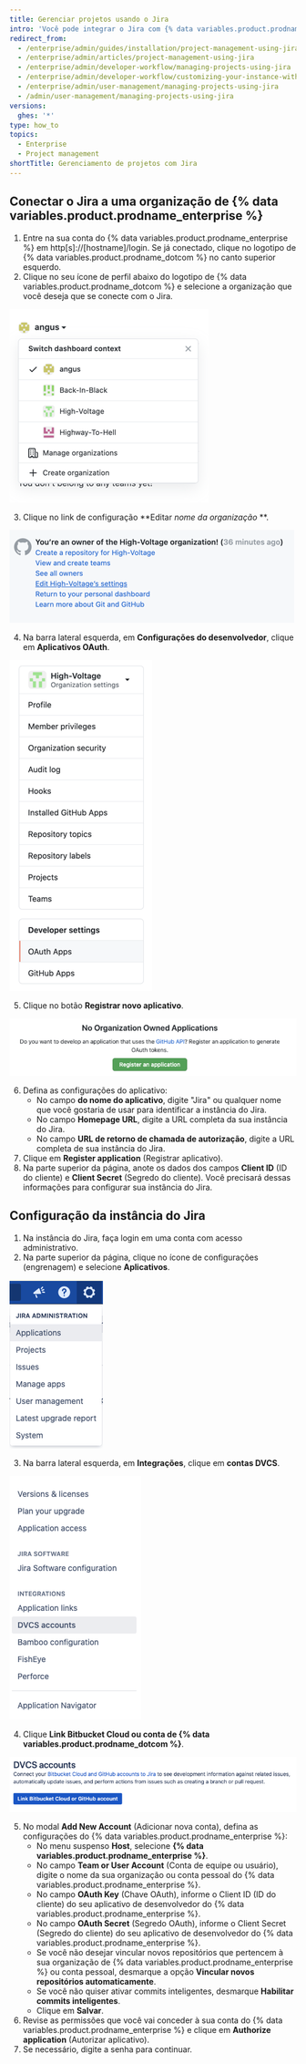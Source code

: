 ```yaml
---
title: Gerenciar projetos usando o Jira
intro: 'Você pode integrar o Jira com {% data variables.product.prodname_enterprise %} para o gerenciamento de projeto.'
redirect_from:
  - /enterprise/admin/guides/installation/project-management-using-jira
  - /enterprise/admin/articles/project-management-using-jira
  - /enterprise/admin/developer-workflow/managing-projects-using-jira
  - /enterprise/admin/developer-workflow/customizing-your-instance-with-integrations
  - /enterprise/admin/user-management/managing-projects-using-jira
  - /admin/user-management/managing-projects-using-jira
versions:
  ghes: '*'
type: how_to
topics:
  - Enterprise
  - Project management
shortTitle: Gerenciamento de projetos com Jira
---
```


## Conectar o Jira a uma organização de {% data variables.product.prodname_enterprise %}

1. Entre na sua conta do {% data variables.product.prodname_enterprise %} em http[s]://[hostname]/login. Se já conectado, clique no logotipo de {% data variables.product.prodname_dotcom %} no canto superior esquerdo.
2. Clique no seu ícone de perfil abaixo do logotipo de {% data variables.product.prodname_dotcom %} e selecione a organização que você deseja que se conecte com o Jira.

  ![Selecione uma organização](/assets/images/enterprise/orgs-and-teams/profile-select-organization.png)

3. Clique no link de configuração **Editar _nome da organização_ **.

  ![Editar configurações da organização](/assets/images/enterprise/orgs-and-teams/edit-organization-settings.png)

4. Na barra lateral esquerda, em **Configurações do desenvolvedor**, clique em **Aplicativos OAuth**.

  ![Selecionar aplicativos OAuth](/assets/images/enterprise/orgs-and-teams/organization-dev-settings-oauth-apps.png)

5. Clique no botão **Registrar novo aplicativo**.

  ![Botão para cadastrar novo aplicativo](/assets/images/enterprise/orgs-and-teams/register-oauth-application-button.png)

6. Defina as configurações do aplicativo:
    - No campo **do nome do aplicativo**, digite "Jira" ou qualquer nome que você gostaria de usar para identificar a instância do Jira.
    - No campo **Homepage URL**, digite a URL completa da sua instância do Jira.
    - No campo **URL de retorno de chamada de autorização**, digite a URL completa de sua instância do Jira.
7. Clique em **Register application** (Registrar aplicativo).
8. Na parte superior da página, anote os dados dos campos **Client ID** (ID do cliente) e **Client Secret** (Segredo do cliente). Você precisará dessas informações para configurar sua instância do Jira.

## Configuração da instância do Jira

1. Na instância do Jira, faça login em uma conta com acesso administrativo.
2. Na parte superior da página, clique no ícone de configurações (engrenagem) e selecione **Aplicativos**.

  ![Selecionar aplicativos nas configurações do Jira](/assets/images/enterprise/orgs-and-teams/jira/jira-applications.png)

3. Na barra lateral esquerda, em **Integrações**, clique em **contas DVCS**.

  ![Menu de Integrações do Jira - Contas DVCS](/assets/images/enterprise/orgs-and-teams/jira/jira-integrations-dvcs.png)

4. Clique **Link Bitbucket Cloud ou conta de {% data variables.product.prodname_dotcom %}**.

  ![Vincular conta do GitHub ao Jira](/assets/images/enterprise/orgs-and-teams/jira/jira-link-github-account.png)

5. No modal **Add New Account** (Adicionar nova conta), defina as configurações do {% data variables.product.prodname_enterprise %}:
    - No menu suspenso **Host**, selecione **{% data variables.product.prodname_enterprise %}**.
    - No campo **Team or User Account** (Conta de equipe ou usuário), digite o nome da sua organização ou conta pessoal do {% data variables.product.prodname_enterprise %}.
    - No campo **OAuth Key** (Chave OAuth), informe o Client ID (ID do cliente) do seu aplicativo de desenvolvedor do {% data variables.product.prodname_enterprise %}.
    - No campo **OAuth Secret** (Segredo OAuth), informe o Client Secret (Segredo do cliente) do seu aplicativo de desenvolvedor do {% data variables.product.prodname_enterprise %}.
    - Se você não desejar vincular novos repositórios que pertencem à sua organização de {% data variables.product.prodname_enterprise %} ou conta pessoal, desmarque a opção **Vincular novos repositórios automaticamente**.
    - Se você não quiser ativar commits inteligentes, desmarque **Habilitar commits inteligentes**.
    - Clique em **Salvar**.
6. Revise as permissões que você vai conceder à sua conta do {% data variables.product.prodname_enterprise %} e clique em **Authorize application** (Autorizar aplicativo).
7. Se necessário, digite a senha para continuar.
